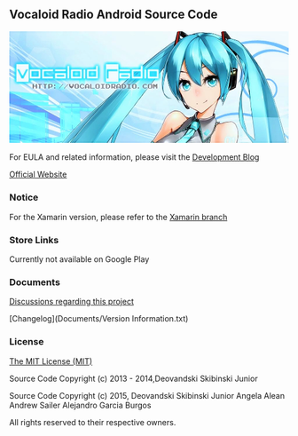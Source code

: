 ## Vocaloid Radio Android Source Code
![](/Documents/VocaloidRadioLogo.jpg)

For EULA and related information, please visit the [Development Blog](http://www.vocaloidradioapp.blogspot.com/)

[Official Website](http://vocaloidradio.com/)

### Notice

For the Xamarin version, please refer to the [Xamarin branch](https://github.com/Deovandski/Vocaloid_Radio_Android/tree/Xamarin)

### Store Links

Currently not available on Google Play

### Documents
[Discussions regarding this project](Documents/Discussions.md)

[Changelog](Documents/Version Information.txt)

### License
[The MIT License (MIT)](Documents/LICENSE.md)

Source Code Copyright (c) 2013 - 2014,Deovandski Skibinski Junior

Source Code Copyright (c) 2015,
Deovandski Skibinski Junior
Angela Alean
Andrew Sailer
Alejandro Garcia Burgos

All rights reserved to their respective owners.